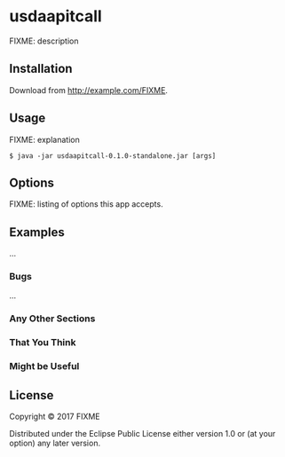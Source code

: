 # usdaapitcall

FIXME: description

## Installation

Download from http://example.com/FIXME.

## Usage

FIXME: explanation

    $ java -jar usdaapitcall-0.1.0-standalone.jar [args]

## Options

FIXME: listing of options this app accepts.

## Examples

...

### Bugs

...

### Any Other Sections
### That You Think
### Might be Useful

## License

Copyright © 2017 FIXME

Distributed under the Eclipse Public License either version 1.0 or (at
your option) any later version.
